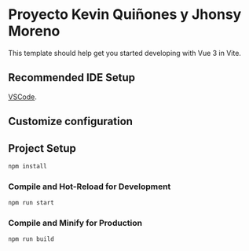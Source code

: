 # Proyecto Kevin Quiñones y Jhonsy Moreno

This template should help get you started developing with Vue 3 in Vite.

## Recommended IDE Setup

[VSCode](https://code.visualstudio.com/).

## Customize configuration



## Project Setup

```sh
npm install
```

### Compile and Hot-Reload for Development

```sh
npm run start
```

### Compile and Minify for Production

```sh
npm run build
```
